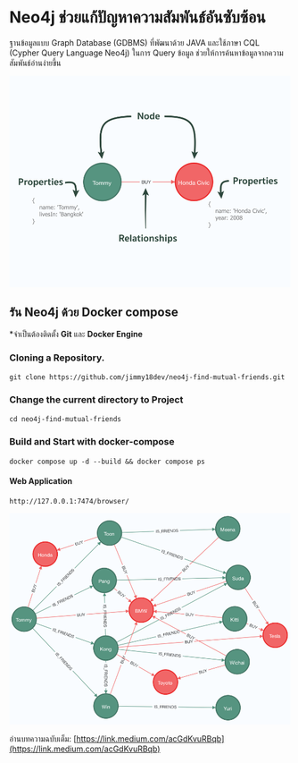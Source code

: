 # Neo4j ช่วยแก้ปัญหาความสัมพันธ์อันซับซ้อน
ฐานข้อมูลแบบ Graph Database (GDBMS) ที่พัฒนาด้วย JAVA และใช้ภาษา CQL (Cypher Query Language Neo4j) ในการ Query ข้อมูล ช่วยให้การค้นหาข้อมูลจากความสัมพันธ์อ่านง่ายขึ้น

![alt neo4j simple](https://raw.githubusercontent.com/jimmy18dev/neo4j-find-mutual-friends/master/screenshot/neo4j-simple.png)

## รัน Neo4j ด้วย Docker compose
*จำเป็นต้องติดตั้ง **Git** และ **Docker Engine**

### Cloning a Repository.
```
git clone https://github.com/jimmy18dev/neo4j-find-mutual-friends.git
```

### Change the current directory to Project
```
cd neo4j-find-mutual-friends
```

### Build and Start with docker-compose
```
docker compose up -d --build && docker compose ps
```

#### Web Application
```
http://127.0.0.1:7474/browser/
```

![alt neo4j dataset](https://raw.githubusercontent.com/jimmy18dev/neo4j-find-mutual-friends/master/screenshot/neo4j-dataset.png)

อ่านบทความฉบับเต็ม: [https://link.medium.com/acGdKvuRBqb](https://link.medium.com/acGdKvuRBqb) 